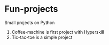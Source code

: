 # Fun-projects
Small projects on Python
1. Coffee-machine is first project with Hyperskill
2. Tic-tac-toe is a simple project
